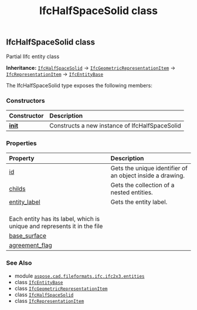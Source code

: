﻿---
title: IfcHalfSpaceSolid class
second_title: Aspose.CAD for Python via .NET API References
description: 
type: docs
weight: 2750
url: /python-net/aspose.cad.fileformats.ifc.ifc2x3.entities/ifchalfspacesolid/
is_root: false
---

## IfcHalfSpaceSolid class

Partial IIfc entity class



**Inheritance:** [`IfcHalfSpaceSolid`](/cad/python-net/aspose.cad.fileformats.ifc.ifc2x3.entities/ifchalfspacesolid) → 
[`IfcGeometricRepresentationItem`](/cad/python-net/aspose.cad.fileformats.ifc.ifc2x3.entities/ifcgeometricrepresentationitem) → 
[`IfcRepresentationItem`](/cad/python-net/aspose.cad.fileformats.ifc.ifc2x3.entities/ifcrepresentationitem) → 
[`IfcEntityBase`](/cad/python-net/aspose.cad.fileformats.ifc/ifcentitybase)



The IfcHalfSpaceSolid type exposes the following members:

### Constructors
| Constructor | Description |
| :- | :- |
| [__init__](/cad/python-net/aspose.cad.fileformats.ifc.ifc2x3.entities/ifchalfspacesolid/__init__/#) | Constructs a new instance of IfcHalfSpaceSolid |


### Properties
| Property | Description |
| :- | :- |
| [id](/cad/python-net/aspose.cad.fileformats.ifc.ifc2x3.entities/ifchalfspacesolid/id) | Gets the unique identifier of an object inside a drawing. |
| [childs](/cad/python-net/aspose.cad.fileformats.ifc.ifc2x3.entities/ifchalfspacesolid/childs) | Gets the collection of a nested entities. |
| [entity_label](/cad/python-net/aspose.cad.fileformats.ifc.ifc2x3.entities/ifchalfspacesolid/entity_label) | Gets the entity label.<br/>Each entity has its label, which is unique and represents it in the file |
| [base_surface](/cad/python-net/aspose.cad.fileformats.ifc.ifc2x3.entities/ifchalfspacesolid/base_surface) |  |
| [agreement_flag](/cad/python-net/aspose.cad.fileformats.ifc.ifc2x3.entities/ifchalfspacesolid/agreement_flag) |  |



### See Also
* module [`aspose.cad.fileformats.ifc.ifc2x3.entities`](..)
* class [`IfcEntityBase`](/cad/python-net/aspose.cad.fileformats.ifc/ifcentitybase)
* class [`IfcGeometricRepresentationItem`](/cad/python-net/aspose.cad.fileformats.ifc.ifc2x3.entities/ifcgeometricrepresentationitem)
* class [`IfcHalfSpaceSolid`](/cad/python-net/aspose.cad.fileformats.ifc.ifc2x3.entities/ifchalfspacesolid)
* class [`IfcRepresentationItem`](/cad/python-net/aspose.cad.fileformats.ifc.ifc2x3.entities/ifcrepresentationitem)
